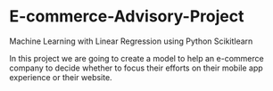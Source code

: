 # E-commerce-Advisory-Project
Machine Learning with Linear Regression using Python Scikitlearn

In this project we are going to create a model to help an e-commerce company to decide whether to focus their efforts on their mobile app experience or their website.
